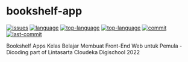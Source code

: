 # bookshelf-app
[![issues](https://img.shields.io/github/issues/rizrmdhn/bookshelf-app)](https://github.com/rizrmdhn/bookshelf-app/issues)
[![language](https://img.shields.io/github/languages/count/rizrmdhn/bookshelf-app)](https://github.com/rizrmdhn/bookshelf-app/search?l=javascript)
[![top-language](https://img.shields.io/github/languages/top/rizrmdhn/bookshelf-app)](https://github.com/rizrmdhn/bookshelf-app/search?l=javascript)
[![top-language](https://img.shields.io/github/languages/top/rizrmdhn/bookshelf-app)](https://github.com/rizrmdhn/bookshelf-app/search?l=css)
[![commit](https://img.shields.io/github/commit-activity/m/rizrmdhn/bookshelf-app)](https://github.com/rizrmdhn/bookshelf-app/commits/main)
[![last-commit](https://img.shields.io/github/last-commit/rizrmdhn/bookshelf-app)](https://github.com/rizrmdhn/bookshelf-app/commits/main)

Bookshelf Apps Kelas Belajar Membuat Front-End Web untuk Pemula - Dicoding part of Lintasarta Cloudeka Digischool 2022
